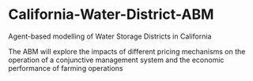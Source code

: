 # California-Water-District-ABM
Agent-based modelling of Water Storage Districts in California

The ABM will explore the impacts of different pricing mechanisms on the operation of a conjunctive management system and the economic performance of farming operations
